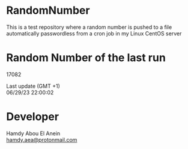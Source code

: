 # RandomNumber    
This is a test repository where a random number is pushed to a file automatically passwordless from a cron job in my Linux CentOS server    
# Random Number of the last run   
17082
      
Last update (GMT +1)    
06/29/23 22:00:02
# Developer    
Hamdy Abou El Anein   
hamdy.aea@protonmail.com
